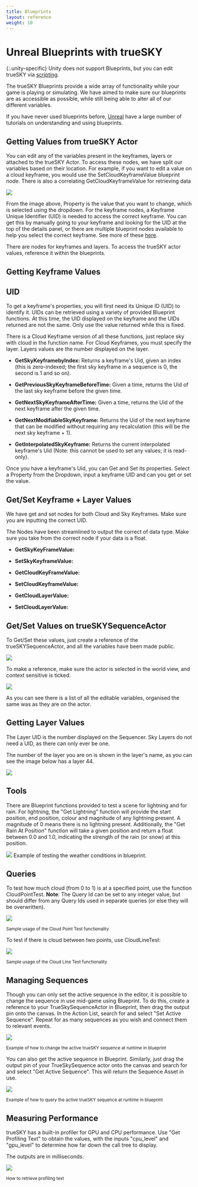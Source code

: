 ```yaml
---
title: Blueprints
layout: reference
weight: 10
---
```






Unreal Blueprints with trueSKY
=============================

{:.unity-specific}
Unity does not support Blueprints, but you can edit trueSKY via [scripting](/unity/scripting).

The trueSKY Blueprints provide a wide array of functionality while your game is playing or simulating. We have aimed to make sure our blueprints are as accessible as possible, while still being able to alter all of our different variables.

If you have never used blueprints before, [Unreal](https://docs.unrealengine.com/en-US/Engine/Blueprints/index.html) have a large number of tutorials on understanding and using blueprints.

Getting Values from trueSKY Actor
----------------------------------
You can edit any of the variables present in the keyframes, layers or attached to the trueSKY Actor. To access these nodes, we have split our variables based on their location. For example, if you want to edit a value on a cloud keyframe, you would use the SetCloudKeyframeValue blueprint node. There is also a correlating GetCloudKeyframeValue for retrieving data

![](/images/unreal/getsetblueprint.png)



From the image above, Property is the value that you want to change, which is selected using the dropdown. For the keyframe nodes, a Keyframe Unique Identifier (UID) is needed to access the correct keyframe. You can get this by manually going to your keyframe and looking for the UID at the top of the details panel, or there are multiple blueprint nodes available to help you select the correct keyframe. See more of these [here](#accessingKeyframesThroughBlueprints).

There are nodes for keyframes and layers. To access the trueSKY actor values, reference it within the blueprints.


Getting Keyframe Values 
----------------------

UID
----
To get a keyframe's properties, you will first need its Unique ID (UID) to identify it. UIDs can be retrieved using a variety of provided Blueprint functions. At this time, the UID displayed on the keyframe and the UIDs returned are not the same. Only use the value returned while this is fixed.

There is a Cloud Keyframe version of all these functions, just replace sky with cloud in the function name. For Cloud Keyframes, you must specify the layer. Layers values are the number displayed on the layer. 

* **GetSkyKeyframebyIndex:** Returns a keyframe's Uid, given an index (this is zero-indexed; the first sky keyframe in a sequence is 0, the second is 1 and so on).

* **GetPreviousSkyKeyframeBeforeTime:** Given a time, returns the Uid of the last sky keyframe before the given time.

* **GetNextSkyKeyframeAfterTime:** Given a time, returns the Uid of the next keyframe after the given time.

* **GetNextModifiableSkyKeyframe:** Returns the Uid of the next keyframe that can be modified without requiring any recalculation (this will be the next sky keyframe + 1).

* **GetInterpolatedSkyKeyframe:** Returns the current interpolated keyframe's Uid (Note: this cannot be used to set any values; it is read-only).

Once you have a keyframe's Uid, you can Get and Set its properties. Select a Property from the Dropdown, input a keyframe UID and can you get or set the value.


Get/Set Keyframe + Layer Values
--------------------------
We have get and set nodes for both Cloud and Sky Keyframes. Make sure you are inputting the correct UID.

The Nodes have been streamlined to output the correct of data type. Make sure you take from the correct node if your data is a float. 

* **GetSkyKeyFrameValue:** 

* **SetSkyKeyframeValue:** 

* **GetCloudKeyFrameValue:** 

* **SetCloudKeyframeValue:** 

* **GetCloudLayerValue:** 

* **SetCloudLayerValue:** 


Get/Set Values on trueSKYSequenceActor
------------------------
To Get/Set these values, just create a reference of the trueSKYSequenceActor, and all the variables have been made public.

![](/images/unreal/createactorreference.png)

To make a reference, make sure the actor is selected in the world view, and context sensitive is ticked.

![](/images/unreal/actorvariables.png)

As you can see there is a list of all the editable variables, organised the same was as they are on the actor.

Getting Layer Values
---------------------

The Layer UID is the number displayed on the Sequencer. Sky Layers do not need a UID, as there can only ever be one.

The number of the layer you are on is shown in the layer's name, as you can see the image below has a layer 44.

![](/images/cloudlayernumber.png)




Tools
--------

There are Blueprint functions provided to test a scene for lightning and for rain. For lightning, the "Get Lightning" function will provide the start position, end position, colour and magnitude of any lightning present. A magnitude of 0 means there is no lightning present. Additionally, the "Get Rain At Position" function will take a given position and return a float between 0.0 and 1.0, indicating the strength of the rain (or snow) at this position.

![](/images/unreal/LightningRainTest.png)
Example of testing the weather conditions in blueprint.



Queries
------------

To test how much cloud (from 0 to 1) is at a specified point, use the function CloudPointTest. **Note**: The Query Id can be set to any integer value, but should differ from any Query Ids used in separate queries (or else they will be overwritten).

![](/images/unreal/CloudPointTest.png)

<sup>Sample usage of the Cloud Point Test functionality</sup>

To test if there is cloud between two points, use CloudLineTest:

![](/images/unreal/CloudLineTest.png)

<sup>Sample usage of the Cloud Line Test functionality</sup> 


Managing Sequences
------------------------

Though you can only set the active sequence in the editor, it is possible to change the sequence in use mid-game using Blueprint. To do this, create a reference to your TrueSkySequenceActor in Blueprint, then drag the output pin onto the canvas. In the Action List, search for and select "Set Active Sequence". Repeat for as many sequences as you wish and connect them to relevant events. 

![](/images/unreal/SetActiveSequence.png)

<sup>Example of how to change the active trueSKY sequence at runtime in blueprint </sup>

You can also get the active sequence in Blueprint. Similarly, just drag the output pin of your TrueSkySequence actor onto the canvas and search for and select "Get Active Sequence". This will return the Sequence Asset in use. 

![](/images/unreal/GetActiveSequence.png)


<sup>Example of how to query the active trueSKY sequence at runtime in blueprint</sup>

Measuring Performance
------------------

trueSKY has a built-in profiler for GPU and CPU performance. Use "Get Profiling Text" to obtain the values, with the inputs "cpu_level" and "gpu_level" to determine how far down the call tree to display.

The outputs are in milliseconds.

![](/images/unreal/GetProfilingText.png)

<sup> How to retrieve profiling text </sup>


